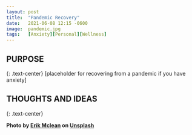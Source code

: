 ```yaml
---
layout: post
title:  "Pandemic Recovery"
date:   2021-06-08 12:15 -0600
image:  pandemic.jpg
tags:   [Anxiety][Personal][Wellness]
---
```


## PURPOSE
{: .text-center}
[placeholder for recovering from a pandemic if you have anxiety]

## THOUGHTS AND IDEAS 
{: .text-center}

**Photo by [Erik Mclean](https://unsplash.com/@introspectivedsgn) on [Unsplash](https://unsplash.com/photos/tQ5QE587veU)**